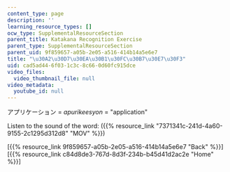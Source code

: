 ```yaml
---
content_type: page
description: ''
learning_resource_types: []
ocw_type: SupplementalResourceSection
parent_title: Katakana Recognition Exercise
parent_type: SupplementalResourceSection
parent_uid: 9f859657-a05b-2e05-a516-414b14a5e6e7
title: "\u30A2\u30D7\u30EA\u30B1\u30FC\u30B7\u30E7\u30F3"
uid: cad5ad44-6f03-1c3c-8c66-0d60fc915dce
video_files:
  video_thumbnail_file: null
video_metadata:
  youtube_id: null
---
```


アプリケーション = _apurikeesyon_ = "application"

Listen to the sound of the word: ({{% resource_link "7371341c-241d-4a60-9155-2c1295d312d8" "MOV" %}})

  
\[{{% resource_link 9f859657-a05b-2e05-a516-414b14a5e6e7 "Back" %}}\]  
\[{{% resource_link c84d8de3-767d-8d3f-234b-b45d41d2ac2e "Home" %}}\]